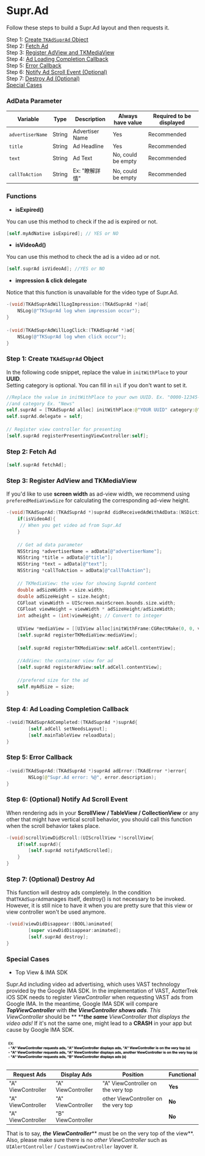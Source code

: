 # Supr.Ad

Follow these steps to build a Supr.Ad layout and then requests it.

Step 1: [Create `TKAdSuprAd` Object](supr.ad.md#step-1-create-tkadsuprad-object)\
Step 2: [Fetch Ad](supr.ad.md#step-2-fetch-ad)\
Step 3: [Register AdView and TKMediaView](supr.ad.md#step-3-register-adview-and-tkmediaview)\
Step 4: [Ad Loading Completion Callback](supr.ad.md#step-4-ad-loading-completed)\
Step 5: [Error Callback](supr.ad.md#step-5-error-callback)\
Step 6: [Notify Ad Scroll Event (Optional)](supr.ad.md#step-6-optional-notify-ad-scroll-event)\
Step 7: [Destroy Ad (Optional)](supr.ad.md#step-7-optional-destroy-ad)\
[Special Cases](supr.ad.md#special-cases)

### AdData Parameter

| Variable         | Type   | Description     | **Always have value** | Required to be displayed |
| ---------------- | ------ | --------------- | --------------------- | ------------------------ |
| `advertiserName` | String | Advertiser Name | Yes                   | Recommended              |
| `title`          | String | Ad Headline     | Yes                   | Recommended              |
| `text`           | String | Ad Text         | No, could be empty    | Recommended              |
| `callToAction`   | String | Ex: "瞭解詳情"      | No, could be empty    | Recommended              |

### Functions

* **isExpired()**

You can use this method to check if the ad is expired or not.

```swift
[self.myAdNative isExpired]; // YES or NO
```

* **isVideoAd()**

You can use this method to check the ad is a video ad or not.

```objectivec
[self.suprAd isVideoAd]; //YES or NO
```

* **impression & click delegate**

Notice that this function is unavailable for the video type of Supr.Ad.

```objectivec
-(void)TKAdSuprAdWillLogImpression:(TKAdSuprAd *)ad{
    NSLog(@"TKSuprAd log when impression occur");
}

-(void)TKAdSuprAdWillLogClick:(TKAdSuprAd *)ad{
    NSLog(@"TKSuprAd log when click occur");
}
```

### Step 1: Create `TKAdSuprAd` Object

In the following code snippet, replace the value in `initWithPlace` to your **UUID**.\
Setting category is optional. You can fill in `nil` if you don't want to set it.

```swift
//Replace the value in initWithPlace to your own UUID. Ex. "0000-12345-6789-000"
//and category Ex. "News"
self.suprAd = [TKAdSuprAd alloc] initWithPlace:@"YOUR UUID" category:@"CATEGORIES"];
self.suprAd.delegate = self;

// Register view controller for presenting
[self.suprAd registerPresentingViewController:self];
```

### Step 2: Fetch Ad

```swift
[self.suprAd fetchAd];
```

### Step 3: Register AdView and TKMediaView

If you'd like to use **screen width** as ad-view width, we recommend using `preferedMediaViewSize` for calculating the corresponding ad-view height.

```objectivec
-(void)TKAdSuprAd:(TKAdSuprAd *)suprAd didReceivedAdWithAdData:(NSDictionary *)adData preferedMediaViewSize:(CGSize)size isVideoAd{
    if(isVideoAd){
     // When you get video ad from Supr.Ad
    } 
  
    // Get ad data parameter
    NSString *advertiserName = adData[@"advertiserName"];
    NSString *title = adData[@"title"];
    NSString *text = adData[@"text"];
    NSString *callToAction = adData[@"callToAction"];

    // TKMediaView: the view for showing SuprAd content
    double adSizeWidth = size.width;
    double adSizeHeight = size.height;
    CGFloat viewWidth = UIScreen.mainScreen.bounds.size.width;
    CGFloat viewHeight = viewWidth * adSizeHeight/adSizeWidth;
    int adheight = (int)viewHeight; // Convert to integer
    
    UIView *mediaView = [[UIView alloc]initWithFrame:CGRectMake(0, 0, viewWidth, adheight)];
    [self.suprAd registerTKMediaView:mediaView];
    
    [self.suprAd registerTKMediaView:self.adCell.contentView];

    //AdView: the container view for ad
    [self.suprAd registerAdView:self.adCell.contentView];

    //prefered size for the ad
    self.myAdSize = size;
}
```

### Step 4: Ad Loading Completion Callback

```swift
-(void)TKAdSuprAdCompleted:(TKAdSuprAd *)suprAd{
        [self.adCell setNeedsLayout];
        [self.mainTableView reloadData];
}
```

### Step 5: Error Callback

```swift
-(void)TKAdSuprAd:(TKAdSuprAd *)suprAd adError:(TKAdError *)error{
        NSLog(@"Supr.Ad error: %@", error.description);
}
```

### Step 6: (Optional) Notify Ad Scroll Event&#x20;

When rendering ads in your **ScrollView / TableView / CollectionView** or any other that might have vertical scroll behavior, you should call this function when the scroll behavior takes place.

```objectivec
-(void)scrollViewDidScroll:(UIScrollView *)scrollView{
    if(self.suprAd){
        [self.suprAd notifyAdScrolled];
    }
}
```

### Step 7: (Optional) Destroy Ad

This function will destroy ads completely. In the condition that`TKAdSuprAd`manages itself, destroy() is not necessary to be invoked. However, it is still nice to have it when you are pretty sure that this view or view controller won't be used anymore.

```objectivec
-(void)viewDidDisappear:(BOOL)animated{
        [super viewDidDisappear:animated];
        [self.suprAd destroy];
}
```

### Special Cases

* Top View & IMA SDK

Supr.Ad including video ad advertising, which uses VAST technology provided by the Google IMA SDK. In the implementation of VAST, AotterTrek iOS SDK needs to register _ViewController_ when requesting VAST ads from Google IMA. In the meantime, Google IMA SDK will compare _**TopViewController**_ with _**the ViewController shows ads**_. _This_ _ViewController_ should be ** **_**the same** ViewController that displays the video ads!_ If it's not the same one, might lead to a **CRASH** in your app but cause by Google IMA SDK.

![](<../../.gitbook/assets/截圖 2021-09-23 下午12.18.13.png>)

| Request Ads        | Display Ads        | Position                             | Functional |
| ------------------ | ------------------ | ------------------------------------ | ---------- |
| "A" ViewController | "A" ViewController | "A" ViewController on the very top   | **Yes**    |
| "A" ViewController | "A" ViewController | other ViewController on the very top | **No**     |
| "A" ViewController | "B" ViewController |                                      | **No**     |

That is to say,  _**the ViewController**_** must be on the very top of the view**. Also, please make sure there is no _other ViewController_ such as `UIAlertController` / `CustomViewController` layover it.
